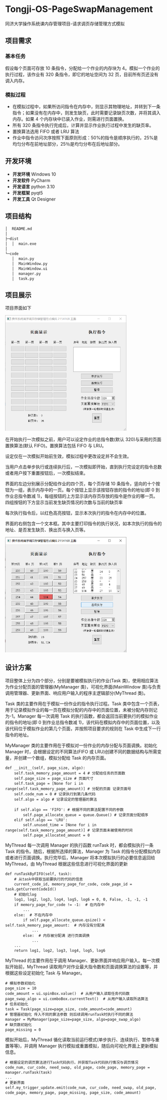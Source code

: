 # Tongji-OS-PageSwapManagement

同济大学操作系统课内存管理项目-请求调页存储管理方式模拟

## 项目需求

### 基本任务

假设每个页面可存放 10 条指令，分配给一个作业的内存块为 4。模拟一个作业的执行过程，该作业有 320 条指令，即它的地址空间为 32 页，目前所有页还没有调入内存。

### 模拟过程

- 在模拟过程中，如果所访问指令在内存中，则显示其物理地址，并转到下一条指令；如果没有在内存中，则发生缺页，此时需要记录缺页次数，并将其调入内存。如果 4 个内存块中已装入作业，则需进行页面置换。
- 所有 320 条指令执行完成后，计算并显示作业执行过程中发生的缺页率。
- 置换算法选用 FIFO 或者 LRU 算法
- 作业中指令访问次序按照下面原则形成：50%的指令是顺序执行的，25%是均匀分布在前地址部分，25％是均匀分布在后地址部分。

## 开发环境

- **开发环境** Windows 10
- **开发软件** PyCharm
- **开发语言** python 3.10
- **开发框架** pyqt5
- **开发工具** Qt Designer

## 项目结构

```
│  README.md
│
├─dist
│  │  main.exe
│
└─code
   │  main.py
   │  MainWindow.py
   │  MainWindow.ui
   │  manager.py
   │  task.py
```

## 项目展示

项目界面如下

<img title="" src="readme_img/img1.png" alt="" width="390">

在开始执行一次模拟之前，用户可以设定作业的总指令数(默认 320)与采用的页面置换算法(默认 FIFO)。置换算法包括 FIFO 与 LRU。

设定仅在一次模拟开始前生效，模拟过程中更改设定并不会生效。

当用户点击单步执行或连续执行后，一次模拟即开始，直到执行完设定的指令总数或者用户按下重置按钮后，一次模拟结束。

界面的左边分别展示分配给作业的四个页，每个页存储 10 条指令，竖向的十个按钮为一组，表示内存中的一页。每个按钮上显示该按钮存放的指令的地址(即 0 到作业总指令数减 1)，每组按钮的上方显示该内存页存放的指令是作业的哪一页。四组按钮的下方显示当前发生缺页情况的次数与当前的缺页率

每次执行指令后，以红色高亮按钮，显示本次执行的指令在内存中的位置。

界面的右侧包含一个文本框。其中主要打印指令的执行状况，如本次执行的指令的地址、是否发生缺页、换出页与换入页等。

<img title="" src="readme_img/img2.png" alt="" width="390">

## 设计方案

项目整体上分为四个部分，分别是要被模拟执行的作业(Task 类)，使用相应算法为作业分配页面的管理器(MyManager 类)，可视化界面(MainWindow 类)与负责调用管理器、更新界面、响应用户输入的程序主逻辑部分(MyThread 类)。

Task 类的主要作用在于模拟一份作业的指令执行过程。Task 类中包含一个页表，用于记录模拟作业的每一页在模拟分配的内存中的页面位置，未被分配内存则记为-1。Manager 每一次调用 Task 的执行函数，都会返回当前要执行的模拟作业的指令的地址(即 0 到作业总指令数减 1)，该代码在模拟内存中的页面位置，以及该代码位于模拟作业的第几个页面，并按照项目要求的规则在 Task 中生成下一行指令的地址。

MyManager 类的主要作用在于模拟对一份作业的内存分配与页面调换。初始化 Manager 时，会根据设定的不同算法(FIFO 或 LRU)创建不同的数据结构与所需变量，并创建一个数组，模拟分配给 Task 的内存页面。

```
def __init__(self, page_size, algo):
    self.task_memory_page_amount = 4 # 分配给任务的页面数
    self.page_size = page_size # 页面尺寸
    self.task_page = [None for i in range(self.task_memory_page_amount)] # 分配的页面 记录页面号
    self.code_num = 0 # 记录执行到第几条代码
    self.algo = algo # 记录设定的管理器的算法

    if self.algo == 'FIFO': # 根据不同的算法配置不同的参数
        self.page_allocate_queue = queue.Queue() # 记录页面分配顺序
    elif self.algo == 'LRU':
        self.unused_time = [None for i in range(self.task_memory_page_amount)] # 记录页面未被使用的时间
        self.page_allocated_amount = 0
```

MyThread 每一次调用 Manager 的执行函数 runTask 时，都会模拟执行一条 Task 的指令。随后，根据所选择的算法，Manager 为 Task 的指令分配模拟内存或者进行页面调换。执行完毕后，Manager 将本次模拟执行的必要信息返回给 MyThread，由 MyThread 根据这些信息进行可视化界面的更新

```
def runTaskByFIFO(self, task):
    # 从task中获取当前要执行的代码的信息
    current_code_id, memory_page_for_code, code_page_id = task.getCurrentCodeId()
    # 初始化log
    log1, log2, log3, log4, log5, log6 = 0, 0, False, -1, -1, -1
    if memory_page_for_code != -1:  # 在内存中
        ...
    else:  # 不在内存中
        if self.page_allocate_queue.qsize() < self.task_memory_page_amount:  # 内存没有分配满
            ...
        else:  # 内存被分配满 进行页面调换
            ...
    ...
    return log1, log2, log3, log4, log5, log6
```

MyThread 的主要作用在于调用 Manager、更新界面并响应用户输入。每一次模拟开始前，MyThread 读取用户对作业最大指令数和页面调换算法的设置等，并根据这些设定初始化 Task 与 Manager。

```
# 模拟参数初始化
page_size = 10
code_amount = ui.spinBox.value()  # 从用户输入读取任务代码数
page_swap_algo = ui.comboBox.currentText()  # 从用户输入读取所选算法
# 任务初始化
task = Task(page_size=page_size, code_amount=code_amount)
# 管理器初始化 传入不同的算法参数 则后续调用runTask时执行不同的算法
manager = MyManager(page_size=page_size, algo=page_swap_algo)
# 缺页数初始化
page_missing = 0
```

模拟开始后，MyThread 循化读取当前运行模式(单步执行、连续执行、暂停与重置等等)，并调用 Manager 执行模拟或重置模拟，随后向可视化界面上更新模拟信息。

```
# 根据设定的调页算法进行Task代码执行，并获取Task代码执行情况与调页情况
code_num, cur_code, need_swap, old_page, code_page, memory_page = manager.runTask(task)
...
# 更新界面
self.my_trigger_update.emit(code_num, cur_code, need_swap, old_page, code_page, memory_page, page_missing, page_size, code_amount)
```

